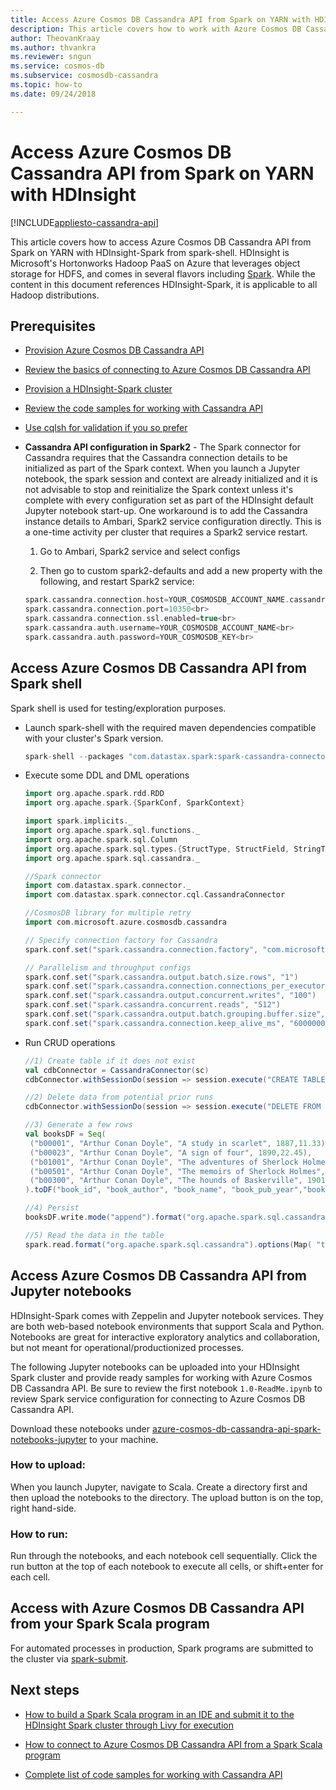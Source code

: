 ```yaml
---
title: Access Azure Cosmos DB Cassandra API from Spark on YARN with HDInsight
description: This article covers how to work with Azure Cosmos DB Cassandra API from Spark on YARN with HDInsight
author: TheovanKraay
ms.author: thvankra
ms.reviewer: sngun
ms.service: cosmos-db
ms.subservice: cosmosdb-cassandra
ms.topic: how-to
ms.date: 09/24/2018

---
```


# Access Azure Cosmos DB Cassandra API from Spark on YARN with HDInsight
[!INCLUDE[appliesto-cassandra-api](../includes/appliesto-cassandra-api.md)]

This article covers how to access Azure Cosmos DB Cassandra API from Spark on YARN with HDInsight-Spark from spark-shell. HDInsight is Microsoft's Hortonworks Hadoop PaaS on Azure that leverages object storage for HDFS, and comes in several flavors including [Spark](../../hdinsight/spark/apache-spark-overview.md).  While the content in this document references HDInsight-Spark, it is applicable to all Hadoop distributions.  

## Prerequisites

* [Provision Azure Cosmos DB Cassandra API](manage-data-dotnet.md#create-a-database-account)

* [Review the basics of connecting to Azure Cosmos DB Cassandra API](connect-spark-configuration.md)

* [Provision a HDInsight-Spark cluster](../../hdinsight/spark/apache-spark-jupyter-spark-sql.md)

* [Review the code samples for working with Cassandra API](connect-spark-configuration.md#next-steps)

* [Use cqlsh for validation if you so prefer](connect-spark-configuration.md#connecting-to-azure-cosmos-db-cassandra-api-from-spark)

* **Cassandra API configuration in Spark2** - The Spark connector for Cassandra requires that the Cassandra connection details to be initialized as part of the Spark context. When you launch a Jupyter notebook, the spark session and context are already initialized and it is not advisable to stop and reinitialize the Spark context unless it's complete with every configuration set as part of the HDInsight default Jupyter notebook start-up. One workaround is to add the Cassandra instance details to Ambari, Spark2 service configuration directly. This is a one-time activity per cluster that requires a Spark2 service restart.
 
  1. Go to Ambari, Spark2 service and select configs

  2. Then go to custom spark2-defaults and add a new property with the following, and restart Spark2 service:

  ```scala
  spark.cassandra.connection.host=YOUR_COSMOSDB_ACCOUNT_NAME.cassandra.cosmosdb.azure.com<br>
  spark.cassandra.connection.port=10350<br>
  spark.cassandra.connection.ssl.enabled=true<br>
  spark.cassandra.auth.username=YOUR_COSMOSDB_ACCOUNT_NAME<br>
  spark.cassandra.auth.password=YOUR_COSMOSDB_KEY<br>
  ```

## Access Azure Cosmos DB Cassandra API from Spark shell

Spark shell is used for testing/exploration purposes.

* Launch spark-shell with the required maven dependencies compatible with your cluster's Spark version.

  ```scala
  spark-shell --packages "com.datastax.spark:spark-cassandra-connector_2.11:2.3.0,com.microsoft.azure.cosmosdb:azure-cosmos-cassandra-spark-helper:1.0.0"
  ```

* Execute some DDL and DML operations

  ```scala
  import org.apache.spark.rdd.RDD
  import org.apache.spark.{SparkConf, SparkContext}

  import spark.implicits._
  import org.apache.spark.sql.functions._
  import org.apache.spark.sql.Column
  import org.apache.spark.sql.types.{StructType, StructField, StringType, IntegerType,LongType,FloatType,DoubleType, TimestampType}
  import org.apache.spark.sql.cassandra._

  //Spark connector
  import com.datastax.spark.connector._
  import com.datastax.spark.connector.cql.CassandraConnector

  //CosmosDB library for multiple retry
  import com.microsoft.azure.cosmosdb.cassandra

  // Specify connection factory for Cassandra
  spark.conf.set("spark.cassandra.connection.factory", "com.microsoft.azure.cosmosdb.cassandra.CosmosDbConnectionFactory")

  // Parallelism and throughput configs
  spark.conf.set("spark.cassandra.output.batch.size.rows", "1")
  spark.conf.set("spark.cassandra.connection.connections_per_executor_max", "10")
  spark.conf.set("spark.cassandra.output.concurrent.writes", "100")
  spark.conf.set("spark.cassandra.concurrent.reads", "512")
  spark.conf.set("spark.cassandra.output.batch.grouping.buffer.size", "1000")
  spark.conf.set("spark.cassandra.connection.keep_alive_ms", "60000000") //Increase this number as needed
  ```

* Run CRUD operations

  ```scala
  //1) Create table if it does not exist
  val cdbConnector = CassandraConnector(sc)
  cdbConnector.withSessionDo(session => session.execute("CREATE TABLE IF NOT EXISTS books_ks.books(book_id TEXT PRIMARY KEY,book_author TEXT, book_name TEXT,book_pub_year INT,book_price FLOAT) WITH cosmosdb_provisioned_throughput=4000;"))

  //2) Delete data from potential prior runs
  cdbConnector.withSessionDo(session => session.execute("DELETE FROM books_ks.books WHERE book_id IN ('b00300','b00001','b00023','b00501','b09999','b01001','b00999','b03999','b02999','b000009');"))

  //3) Generate a few rows
  val booksDF = Seq(
   ("b00001", "Arthur Conan Doyle", "A study in scarlet", 1887,11.33),
   ("b00023", "Arthur Conan Doyle", "A sign of four", 1890,22.45),
   ("b01001", "Arthur Conan Doyle", "The adventures of Sherlock Holmes", 1892,19.83),
   ("b00501", "Arthur Conan Doyle", "The memoirs of Sherlock Holmes", 1893,14.22),
   ("b00300", "Arthur Conan Doyle", "The hounds of Baskerville", 1901,12.25)
  ).toDF("book_id", "book_author", "book_name", "book_pub_year","book_price")

  //4) Persist
  booksDF.write.mode("append").format("org.apache.spark.sql.cassandra").options(Map( "table" -> "books", "keyspace" -> "books_ks", "output.consistency.level" -> "ALL", "ttl" -> "10000000")).save()

  //5) Read the data in the table
  spark.read.format("org.apache.spark.sql.cassandra").options(Map( "table" -> "books", "keyspace" -> "books_ks")).load.show
  ```

## Access Azure Cosmos DB Cassandra API from Jupyter notebooks

HDInsight-Spark comes with Zeppelin and Jupyter notebook services. They are both web-based notebook environments that support Scala and Python. Notebooks are great for interactive exploratory analytics and collaboration, but not meant for operational/productionized processes.

The following Jupyter notebooks can be uploaded into your HDInsight Spark cluster and provide ready samples for working with Azure Cosmos DB Cassandra API. Be sure to review the first notebook `1.0-ReadMe.ipynb` to review Spark service configuration for connecting to Azure Cosmos DB Cassandra API.

Download these notebooks under [azure-cosmos-db-cassandra-api-spark-notebooks-jupyter](https://github.com/Azure-Samples/azure-cosmos-db-cassandra-api-spark-notebooks-jupyter/blob/main/scala/) to your machine.
  
### How to upload:
When you launch Jupyter, navigate to Scala. Create a directory first and then upload the notebooks to the directory. The upload button is on the top, right hand-side.  

### How to run:
Run through the notebooks, and each notebook cell sequentially.  Click the run button at the top of each notebook to execute all cells, or shift+enter for each cell.

## Access with Azure Cosmos DB Cassandra API from your Spark Scala program

For automated processes in production, Spark programs are submitted to the cluster via [spark-submit](https://spark.apache.org/docs/latest/submitting-applications.html).

## Next steps

* [How to build a Spark Scala program in an IDE and submit it to the HDInsight Spark cluster through Livy for execution](../../hdinsight/spark/apache-spark-create-standalone-application.md)

* [How to connect to Azure Cosmos DB Cassandra API from a Spark Scala program](https://github.com/Azure-Samples/azure-cosmos-db-cassandra-api-spark-connector-sample/blob/main/src/main/scala/com/microsoft/azure/cosmosdb/cassandra/SampleCosmosDBApp.scala)

* [Complete list of code samples for working with Cassandra API](connect-spark-configuration.md)
